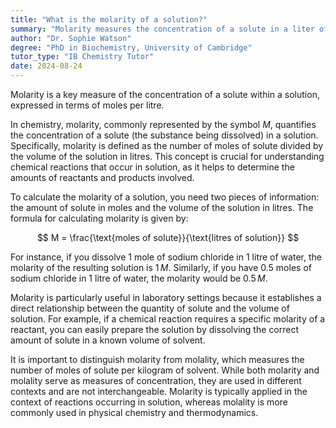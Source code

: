 ```yaml
---
title: "What is the molarity of a solution?"
summary: "Molarity measures the concentration of a solute in a liter of solution, indicating how many moles of solute are present per liter."
author: "Dr. Sophie Watson"
degree: "PhD in Biochemistry, University of Cambridge"
tutor_type: "IB Chemistry Tutor"
date: 2024-08-24
---
```


Molarity is a key measure of the concentration of a solute within a solution, expressed in terms of moles per litre.

In chemistry, molarity, commonly represented by the symbol $M$, quantifies the concentration of a solute (the substance being dissolved) in a solution. Specifically, molarity is defined as the number of moles of solute divided by the volume of the solution in litres. This concept is crucial for understanding chemical reactions that occur in solution, as it helps to determine the amounts of reactants and products involved.

To calculate the molarity of a solution, you need two pieces of information: the amount of solute in moles and the volume of the solution in litres. The formula for calculating molarity is given by:

$$
M = \frac{\text{moles of solute}}{\text{litres of solution}}
$$

For instance, if you dissolve $1$ mole of sodium chloride in $1$ litre of water, the molarity of the resulting solution is $1 \, M$. Similarly, if you have $0.5$ moles of sodium chloride in $1$ litre of water, the molarity would be $0.5 \, M$.

Molarity is particularly useful in laboratory settings because it establishes a direct relationship between the quantity of solute and the volume of solution. For example, if a chemical reaction requires a specific molarity of a reactant, you can easily prepare the solution by dissolving the correct amount of solute in a known volume of solvent.

It is important to distinguish molarity from molality, which measures the number of moles of solute per kilogram of solvent. While both molarity and molality serve as measures of concentration, they are used in different contexts and are not interchangeable. Molarity is typically applied in the context of reactions occurring in solution, whereas molality is more commonly used in physical chemistry and thermodynamics.
    